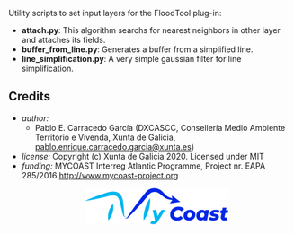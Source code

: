Utility scripts to set input layers for the FloodTool plug-in:

- **attach.py**: This algorithm searchs for nearest neighbors in other layer and attaches its fields.
- **buffer_from_line.py**: Generates a buffer from a simplified line.
- **line_simplification.py**: A very simple gaussian filter for line simplification.

## Credits
* *author:*
  + Pablo E. Carracedo García (DXCASCC, Consellería Medio Ambiente Territorio e Vivenda, Xunta de Galicia, pablo.enrique.carracedo.garcia@xunta.es)
* *license:* Copyright (c) Xunta de Galicia 2020. Licensed under MIT
* *funding:* MYCOAST  Interreg Atlantic Programme, Project nr. EAPA 285/2016
             http://www.mycoast-project.org
  <p align="center"><img src="./doc/png/MyCoast_Logo_small.png"></p>
